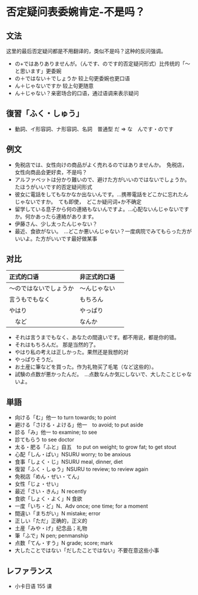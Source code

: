 # 否定疑问表委婉肯定-不是吗？

## 文法

这里的最后否定疑问都是不用翻译的，类似不是吗？这种的反问强调。

- の+ではありありませんが。（んです、のです的否定疑问形式）比传统的「～と思います」更委婉
- の＋ではない＋でしょうか 较上句更委婉也更口语
- ん＋じゃないですか 较上句更随意
- ん＋じゃない？亲密场合的口语，通过语调来表示疑问

## 復習「ふく・しゅう」

- 動詞、イ形容詞、ナ形容詞、名詞　普通型 だ => な　んです・のです

## 例文

- 免税店では、女性向けの商品がよく売れるのではありませんか。　免税店，女性向商品会更好卖，不是吗？
- アルファベットは分かり難いので、避けた方がいいのではないでしょうか。　たほうがいいです的否定疑问形式
- 彼女に電話をしてもなかなか出ないんです。…携帯電話をどこかに忘れたんじゃないですか。　ても即使，　どこか疑问词+か不确定
- 留学している息子から何の連絡もないんですよ。…心配ないんじゃないですか。何かあったら連絡があります。
- 伊藤さん、少し太ったんじゃない？
- 最近、食欲がない。　…どこか悪いんじゃない？一度病院でみてもらった方がいいよ。た方がいいです最好做某事

## 对比

| 正式的口语 | 非正式的口语 |
| :--- | :--- |
| 〜のではないでしょうか | 〜んじゃない　|
| 言うもでもなく　| もちろん |
| やはり | やっぱり　|
|　など | なんか |

- それは言うまでもなく、あなたの間違いです。都不用说，都是你的错。
- それはもちろんだ。 那是当然的了。
- やはり私の考えは正しかった。果然还是我想的对
- やっぱりそうだ。
- お土産に筆などを買った。作为礼物买了毛笔（など这些的）。
- 試験の点数が悪かったんだ。　…点数なんか気にしないで、大したことじゃないよ。

## 単語

- 向ける「む」他一 to turn towards; to point
- 避ける「さける・よける」他一　to avoid; to put aside
- 診る「み」他一 to examine; to see
- 診てもらう to see doctor
- 太る・肥る「ふと」自五　to put on weight; to grow fat; to get stout
- 心配「しん・ぱい」NSURU worry; to be anxious
- 食事「しょく・じ」NSURU meal, dinner, diet
- 復習「ふく・しゅう」NSURU to review; to review again
- 免税店「めん・ぜい・てん」
- 女性「じょ・せい」
- 最近「さい・きん」N recently
- 食欲「しょく・よく」N 食欲
- 一度「いち・ど」N、Adv once; one time; for a moment
- 間違い「まちがい」N mistake; error
- 正しい「ただ」正确的，正义的
- 土産「みや・げ」纪念品；礼物
- 筆「ふで」N pen; penmanship
- 点数「てん・すう」N grade; score; mark
- 大したことではない「だしたことではない」不要在意这些小事

## レファランス

- 小卡日语 155 课
